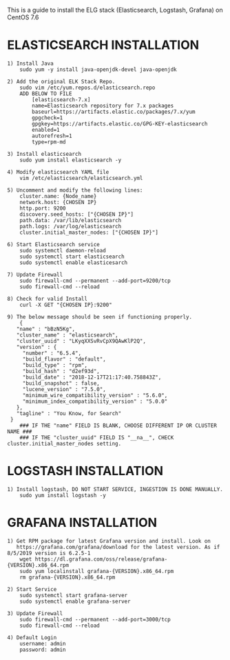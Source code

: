 This is a guide to install the ELG stack (Elasticsearch, Logstash, Grafana) on CentOS 7.6

ELASTICSEARCH INSTALLATION
==========================

    1) Install Java
        sudo yum -y install java-openjdk-devel java-openjdk

    2) Add the original ELK Stack Repo.
        sudo vim /etc/yum.repos.d/elasticsearch.repo
        ADD BELOW TO FILE
            [elasticsearch-7.x]
            name=Elasticsearch repository for 7.x packages
            baseurl=https://artifacts.elastic.co/packages/7.x/yum
            gpgcheck=1
            gpgkey=https://artifacts.elastic.co/GPG-KEY-elasticsearch
            enabled=1
            autorefresh=1
            type=rpm-md

    3) Install elasticsearch
        sudo yum install elasticsearch -y

    4) Modify elasticsearch YAML file
        vim /etc/elasticsearch/elasticsearch.yml

    5) Uncomment and modify the following lines:
        cluster.name: {Node_name}
        network.host: {CHOSEN IP}
        http.port: 9200
        discovery.seed_hosts: ["{CHOSEN IP}"]
        path.data: /var/lib/elasticsearch
        path.logs: /var/log/elasticsearch
        cluster.initial_master_nodes: ["{CHOSEN IP}"]

    6) Start Elasticsearch service
        sudo systemctl daemon-reload
        sudo systemctl start elasticsearch
        sudo systemctl enable elasticesarch

    7) Update Firewall
        sudo firewall-cmd --permanent --add-port=9200/tcp
        sudo firewall-cmd --reload

    8) Check for valid Install
        curl -X GET "{CHOSEN IP}:9200"

    9) The below message should be seen if functioning properly.
        {
       "name" : "bBzN5Kg",
       "cluster_name" : "elasticsearch",
       "cluster_uuid" : "LKyqXXSvRvCpX9QAwKlP2Q",
       "version" : {
         "number" : "6.5.4",
         "build_flavor" : "default",
         "build_type" : "rpm",
         "build_hash" : "d2ef93d",
         "build_date" : "2018-12-17T21:17:40.758843Z",
         "build_snapshot" : false,
         "lucene_version" : "7.5.0",
         "minimum_wire_compatibility_version" : "5.6.0",
         "minimum_index_compatibility_version" : "5.0.0"
       },
       "tagline" : "You Know, for Search"
     }
        ### IF THE "name" FIELD IS BLANK, CHOOSE DIFFERENT IP OR CLUSTER NAME ###
        ### IF THE "cluster_uuid" FIELD IS "__na__", CHECK cluster.initial_master_nodes setting.

LOGSTASH INSTALLATION
=====================

    1) Install logstash, DO NOT START SERVICE, INGESTION IS DONE MANUALLY.
        sudo yum install logstash -y

GRAFANA INSTALLATION
====================

    1) Get RPM package for latest Grafana version and install. Look on
       https://grafana.com/grafana/download for the latest version. As if 8/5/2019 version is 6.2.5-1
        wget https://dl.grafana.com/oss/release/grafana-{VERSION}.x86_64.rpm 
        sudo yum localinstall grafana-{VERSION}.x86_64.rpm
        rm grafana-{VERSION}.x86_64.rpm

    2) Start Service
        sudo systemctl start grafana-server
        sudo systemctl enable grafana-server

    3) Update Firewall
        sudo firewall-cmd --permanent --add-port=3000/tcp
        sudo firewall-cmd --reload

    4) Default Login
        username: admin
        password: admin

